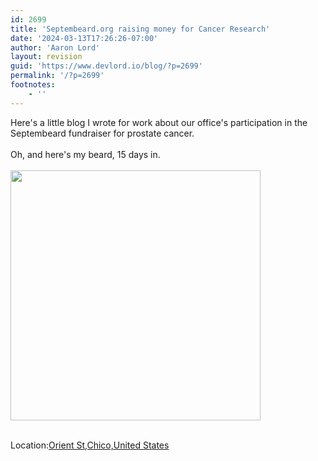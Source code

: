 ```yaml
---
id: 2699
title: 'Septembeard.org raising money for Cancer Research'
date: '2024-03-13T17:26:26-07:00'
author: 'Aaron Lord'
layout: revision
guid: 'https://www.devlord.io/blog/?p=2699'
permalink: '/?p=2699'
footnotes:
    - ''
---
```


Here's a little blog I wrote for work about our office's participation in the Septembeard fundraiser for prostate cancer.<br /><br />Oh, and here's my beard, 15 days in.<br /><br /><a href='https://picasaweb.google.com/112726488856143545477/BloggerPictures?authkey=Gv1sRgCPSxo5uJ0ISejQE#5652663200175154130'><img src='http://lh6.ggpht.com/-xcovVv7hOIw/TnJLO0Fc49I/AAAAAAAAJ_Q/Xf9hARxgCSk/s288/1.jpg' border='0' width='400' height='400'></a><br /><br />

<p class='blogpress_location'>Location:<a href='http://maps.google.com/maps?q=Orient%20St,Chico,United%20States%4039.729206%2C-121.835483&amp;z=10'>Orient St,Chico,United States</a></p>

<div class="blogger-post-footer"><img width='1' height='1' src='https://blogger.googleusercontent.com/tracker/2602771351651662379-8342770544916745671?l=mustfollow.blogspot.com' alt='' /></div>